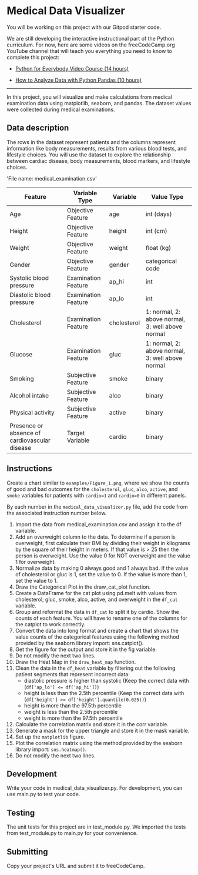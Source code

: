 # Medical Data Visualizer

You will be working on this project with our Gitpod starter code.

We are still developing the interactive instructional part of the Python curriculum. For now, here are some videos on the freeCodeCamp.org YouTube channel that will teach you everything you need to know to complete this project:

- [Python for Everybody Video Course (14 hours)](https://www.freecodecamp.org/news/python-for-everybody/)

- [How to Analyze Data with Python Pandas (10 hours)](https://www.freecodecamp.org/news/how-to-analyze-data-with-python-pandas/)

<hr>

In this project, you will visualize and make calculations from medical examination data using matplotlib, seaborn, and pandas. The dataset values were collected during medical examinations.

## Data description

The rows in the dataset represent patients and the columns represent information like body measurements, results from various blood tests, and lifestyle choices. You will use the dataset to explore the relationship between cardiac disease, body measurements, blood markers, and lifestyle choices.

'File name: medical_examination.csv'


| Feature                                        | Variable Type          | Variable | Value Type                                             |
|------------------------------------------------|------------------------|----------|-------------------------------------------------------|
| Age                                            | Objective Feature      | age      | int (days)                                            |
| Height                                         | Objective Feature      | height   | int (cm)                                             |
| Weight                                         | Objective Feature      | weight   | float (kg)                                          |
| Gender                                         | Objective Feature      | gender   | categorical code                                     |
| Systolic blood pressure                        | Examination Feature    | ap_hi    | int                                                   |
| Diastolic blood pressure                       | Examination Feature    | ap_lo    | int                                                   |
| Cholesterol                                    | Examination Feature    | cholesterol | 1: normal, 2: above normal, 3: well above normal   |
| Glucose                                        | Examination Feature    | gluc     | 1: normal, 2: above normal, 3: well above normal    |
| Smoking                                        | Subjective Feature     | smoke    | binary                                                |
| Alcohol intake                                 | Subjective Feature     | alco     | binary                                                |
| Physical activity                              | Subjective Feature     | active   | binary                                                |
| Presence or absence of cardiovascular disease   | Target Variable        | cardio   | binary                                                |



## Instructions

Create a chart similar to `examples/Figure_1.png`, where we show the counts of good and bad outcomes for the `cholesterol`, `gluc`, `alco`, `active`, and `smoke` variables for patients with `cardio=1` and `cardio=0` in different panels.

By each number in the `medical_data_visualizer.py` file, add the code from the associated instruction number below.

1. Import the data from medical_examination.csv and assign it to the df variable.
2. Add an overweight column to the data. To determine if a person is overweight, first calculate their BMI by dividing their weight in kilograms by the square of their height in meters. If that value is > 25 then the person is overweight. Use the value 0 for NOT overweight and the value 1 for overweight.
3. Normalize data by making 0 always good and 1 always bad. If the value of cholesterol or gluc is 1, set the value to 0. If the value is more than 1, set the value to 1.
4. Draw the Categorical Plot in the draw_cat_plot function.
5. Create a DataFrame for the cat plot using pd.melt with values from cholesterol, gluc, smoke, alco, active, and overweight in the `df_cat` variable.
6. Group and reformat the data in `df_cat` to split it by cardio. Show the counts of each feature. You will have to rename one of the columns for the catplot to work correctly.
7. Convert the data into long format and create a chart that shows the value counts of the categorical features using the following method provided by the seaborn library import: sns.catplot().
8. Get the figure for the output and store it in the fig variable.
9. Do not modify the next two lines.
10. Draw the Heat Map in the `draw_heat_map` function.
11. Clean the data in the `df_heat` variable by filtering out the following patient segments that represent incorrect data:
    - diastolic pressure is higher than systolic (Keep the correct data with (`df['ap_lo'] <= df['ap_hi'])`)
    - height is less than the 2.5th percentile (Keep the correct data with (`df['height'] >= df['height'].quantile(0.025))`)
    - height is more than the 97.5th percentile
    - weight is less than the 2.5th percentile
    - weight is more than the 97.5th percentile
12. Calculate the correlation matrix and store it in the corr variable.
13. Generate a mask for the upper triangle and store it in the mask variable.
14. Set up the `matplotlib` figure.
15. Plot the correlation matrix using the method provided by the seaborn library import: `sns.heatmap()`.
16. Do not modify the next two lines.

## Development
Write your code in medical_data_visualizer.py. For development, you can use main.py to test your code.

## Testing
The unit tests for this project are in test_module.py. We imported the tests from test_module.py to main.py for your convenience.

## Submitting
Copy your project's URL and submit it to freeCodeCamp.